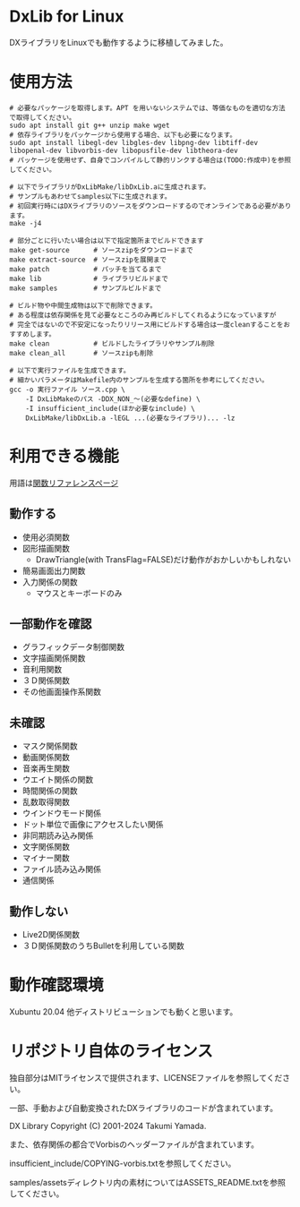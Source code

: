 DxLib for Linux
===============

DXライブラリをLinuxでも動作するように移植してみました。

# 使用方法
```
# 必要なパッケージを取得します。APT を用いないシステムでは、等価なものを適切な方法で取得してください。
sudo apt install git g++ unzip make wget
# 依存ライブラリをパッケージから使用する場合、以下も必要になります。
sudo apt install libegl-dev libgles-dev libpng-dev libtiff-dev libopenal-dev libvorbis-dev libopusfile-dev libtheora-dev
# パッケージを使用せず、自身でコンパイルして静的リンクする場合は(TODO:作成中)を参照してください。

# 以下でライブラリがDxLibMake/libDxLib.aに生成されます。
# サンプルもあわせてsamples以下に生成されます。
# 初回実行時にはDXライブラリのソースをダウンロードするのでオンラインである必要があります。
make -j4

# 部分ごとに行いたい場合は以下で指定箇所までビルドできます
make get-source      # ソースzipをダウンロードまで
make extract-source  # ソースzipを展開まで
make patch           # パッチを当てるまで
make lib             # ライブラリビルドまで
make samples         # サンプルビルドまで

# ビルド物や中間生成物は以下で削除できます。
# ある程度は依存関係を見て必要なところのみ再ビルドしてくれるようになっていますが
# 完全ではないので不安定になったりリリース用にビルドする場合は一度cleanすることをおすすめします。
make clean           # ビルドしたライブラリやサンプル削除
make clean_all       # ソースzipも削除

# 以下で実行ファイルを生成できます。
# 細かいパラメータはMakefile内のサンプルを生成する箇所を参考にしてください。
gcc -o 実行ファイル ソース.cpp \
    -I DxLibMakeのパス -DDX_NON_〜(必要なdefine) \
    -I insufficient_include(ほか必要なinclude) \
    DxLibMake/libDxLib.a -lEGL ...(必要なライブラリ)... -lz
```

# 利用できる機能

用語は[関数リファレンスページ](https://dxlib.xsrv.jp/dxfunc.html)

## 動作する

- 使用必須関数
- 図形描画関数
  - DrawTriangle(with TransFlag=FALSE)だけ動作がおかしいかもしれない
- 簡易画面出力関数
- 入力関係の関数
  - マウスとキーボードのみ

## 一部動作を確認

- グラフィックデータ制御関数
- 文字描画関係関数
- 音利用関数
- ３Ｄ関係関数
- その他画面操作系関数

## 未確認

- マスク関係関数
- 動画関係関数
- 音楽再生関数
- ウエイト関係の関数
- 時間関係の関数
- 乱数取得関数
- ウインドウモード関係
- ドット単位で画像にアクセスしたい関係
- 非同期読み込み関係
- 文字関係関数
- マイナー関数
- ファイル読み込み関係
- 通信関係

## 動作しない

- Live2D関係関数
- ３Ｄ関係関数のうちBulletを利用している関数

# 動作確認環境

Xubuntu 20.04
他ディストリビューションでも動くと思います。

# リポジトリ自体のライセンス

独自部分はMITライセンスで提供されます、LICENSEファイルを参照してください。

一部、手動および自動変換されたDXライブラリのコードが含まれています。

DX Library Copyright (C) 2001-2024 Takumi Yamada.

また、依存関係の都合でVorbisのヘッダーファイルが含まれています。

insufficient\_include/COPYING-vorbis.txtを参照してください。

samples/assetsディレクトリ内の素材についてはASSETS\_README.txtを参照してください。
